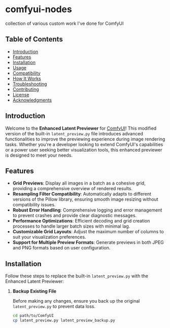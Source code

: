 # comfyui-nodes
collection of various custom work I've done for ComfyUI

## Table of Contents
- [Introduction](#introduction)
- [Features](#features)
- [Installation](#installation)
- [Usage](#usage)
- [Compatibility](#compatibility)
- [How It Works](#how-it-works)
- [Troubleshooting](#troubleshooting)
- [Contributing](#contributing)
- [License](#license)
- [Acknowledgments](#acknowledgments)

## Introduction

Welcome to the **Enhanced Latent Previewer** for [ComfyUI](https://github.com/comfyui/ComfyUI)! This modified version of the built-in `latent_preview.py` file introduces advanced functionalities to improve the previewing experience during image rendering tasks. Whether you're a developer looking to extend ComfyUI's capabilities or a power user seeking better visualization tools, this enhanced previewer is designed to meet your needs.

## Features

- **Grid Previews**: Display all images in a batch as a cohesive grid, providing a comprehensive overview of rendered results.
- **Resampling Filter Compatibility**: Automatically adapts to different versions of the Pillow library, ensuring smooth image resizing without compatibility issues.
- **Robust Error Handling**: Comprehensive logging and error management to prevent crashes and provide clear diagnostic messages.
- **Performance Optimizations**: Efficient decoding and grid creation processes to handle larger batch sizes with minimal lag.
- **Customizable Grid Layouts**: Adjust the maximum number of columns to suit your visualization preferences.
- **Support for Multiple Preview Formats**: Generate previews in both JPEG and PNG formats based on user configuration.

## Installation

Follow these steps to replace the built-in `latent_preview.py` with the Enhanced Latent Previewer:

1. **Backup Existing File**

   Before making any changes, ensure you back up the original `latent_preview.py` to prevent data loss.

   ```bash
   cd path/to/ComfyUI
   cp latent_preview.py latent_preview_backup.py
